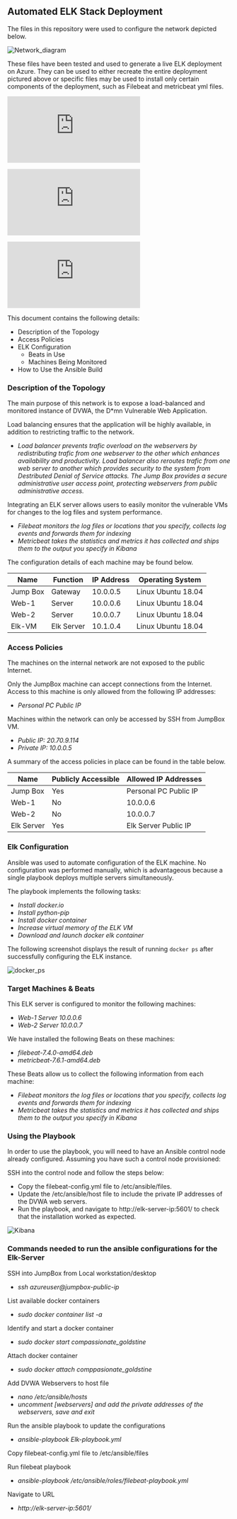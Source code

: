 ## Automated ELK Stack Deployment

The files in this repository were used to configure the network depicted below.

![Network_diagram](Diagram/Network_diagram.png)

These files have been tested and used to generate a live ELK deployment on Azure. They can be used to either recreate the entire deployment pictured above or specific files may be used to install only certain components of the deployment, such as Filebeat and metricbeat yml files.

   ![Elk-Playbook.yml](https://github.com/McOchieng/Cybersecurity-Project1/blob/main/Ansible/Elk-Playbook.yml.txt)
   
   ![Filebeat-Playbook.yml](https://github.com/McOchieng/Cybersecurity-Project1/blob/main/Ansible/filebeat-playbook.yml.txt)
   
   ![Metricbeat-Playbook.yml](https://github.com/McOchieng/Cybersecurity-Project1/blob/main/Ansible/metricbeat-playbook.yml.txt)
 
This document contains the following details:
- Description of the Topology
- Access Policies
- ELK Configuration
  - Beats in Use
  - Machines Being Monitored
- How to Use the Ansible Build


### Description of the Topology

The main purpose of this network is to expose a load-balanced and monitored instance of DVWA, the D*mn Vulnerable Web Application.

Load balancing ensures that the application will be highly available, in addition to restricting traffic to the network.
- _Load balancer prevents trafic overload on the webservers by redistributing trafic from one webserver to the other which enhances availability and productivity. Load balancer also reroutes trafic from one web server to another which provides security to the system from Destributed Denial of Service attacks. The Jump Box provides a secure administrative user access point, protecting webservers from public administrative access._

Integrating an ELK server allows users to easily monitor the vulnerable VMs for changes to the log files and system performance.
- _Filebeat monitors the log files or locations that you specify, collects log events and forwards them for indexing_
- _Metricbeat takes the statistics and metrics it has collected and ships them to the output you specify in Kibana_

The configuration details of each machine may be found below.

| Name     | Function   | IP Address | Operating System   |
|----------|------------|------------|--------------------|
| Jump Box | Gateway    | 10.0.0.5   | Linux Ubuntu 18.04 |
| Web-1    | Server     | 10.0.0.6   | Linux Ubuntu 18.04 |
| Web-2    | Server     | 10.0.0.7   | Linux Ubuntu 18.04 |
| Elk-VM   | Elk Server | 10.1.0.4   | Linux Ubuntu 18.04 |

### Access Policies

The machines on the internal network are not exposed to the public Internet. 

Only the JumpBox machine can accept connections from the Internet. Access to this machine is only allowed from the following IP addresses:
- _Personal PC Public IP_

Machines within the network can only be accessed by SSH from JumpBox VM.
- _Public IP: 20.70.9.114_
- _Private IP: 10.0.0.5_

A summary of the access policies in place can be found in the table below.

| Name       | Publicly Accessible | Allowed IP Addresses  |
|------------|---------------------|-----------------------|
| Jump Box   | Yes                 | Personal PC Public IP |
| Web-1      | No                  | 10.0.0.6              |
| Web-2      | No                  | 10.0.0.7              |
| Elk Server | Yes                 | Elk Server Public IP  |

### Elk Configuration

Ansible was used to automate configuration of the ELK machine. No configuration was performed manually, which is advantageous because a single playbook deploys multiple servers simultaneously.

The playbook implements the following tasks:
- _Install docker.io_
- _Install python-pip_
- _Install docker container_
- _Increase virtual memory of the ELK VM_
- _Download and launch docker elk container_

The following screenshot displays the result of running `docker ps` after successfully configuring the ELK instance.

![docker_ps](https://github.com/McOchieng/Cybersecurity-Project1/blob/main/Images/docker_ps.JPG)

### Target Machines & Beats
This ELK server is configured to monitor the following machines:
- _Web-1 Server 10.0.0.6_
- _Web-2 Server 10.0.0.7_

We have installed the following Beats on these machines:
- _filebeat-7.4.0-amd64.deb_
- _metricbeat-7.6.1-amd64.deb_

These Beats allow us to collect the following information from each machine:
- _Filebeat monitors the log files or locations that you specify, collects log events and forwards them for indexing_
- _Metricbeat takes the statistics and metrics it has collected and ships them to the output you specify in Kibana_ 

### Using the Playbook
In order to use the playbook, you will need to have an Ansible control node already configured. Assuming you have such a control node provisioned: 

SSH into the control node and follow the steps below:
- Copy the filebeat-config.yml file to /etc/ansible/files.
- Update the /etc/ansible/host file to include the private IP addresses of the DVWA web servers.
- Run the playbook, and navigate to http://elk-server-ip:5601/ to check that the installation worked as expected.

![Kibana](https://github.com/McOchieng/Cybersecurity-Project1/blob/main/Images/Kibana.JPG)

### Commands needed to run the ansible configurations for the Elk-Server
SSH into JumpBox from Local workstation/desktop
- _ssh azureuser@jumpbox-public-ip_

List available docker containers
- _sudo docker container list -a_

Identify and start a docker container 
- _sudo docker start compassionate_goldstine_

Attach docker container 
- _sudo docker attach comppasionate_goldstine_

Add DVWA Webservers to host file
- _nano /etc/ansible/hosts_
- _uncomment [webservers] and add the private addresses of the webservers, save and exit_

Run the ansible playbook to update the configurations
- _ansible-playbook Elk-playbook.yml_

Copy filebeat-config.yml file to /etc/ansible/files 

Run filebeat playbook
- _ansible-playbook /etc/ansible/roles/filebeat-playbook.yml_

Navigate to URL
- _http://elk-server-ip:5601/_
 
